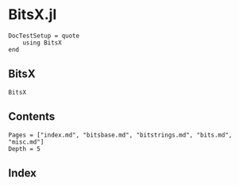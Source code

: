 # BitsX.jl

```@meta
DocTestSetup = quote
    using BitsX
end
```

## BitsX
```@docs
BitsX
```

## Contents
```@contents
Pages = ["index.md", "bitsbase.md", "bitstrings.md", "bits.md", "misc.md"]
Depth = 5
```

## Index

```@index
```

